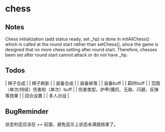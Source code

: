 # chess

## Notes

Chess initialization (add status ready, set _hp) is done in initAllChess() which is called at the round start rather than setChess(), since the game is designed that no more chess setting after round start. Therefore, chesses been set after round start cannot attack or do not have _hp.

## Todos

| 棋子合成 |
| 棋子刷新 |
| 装备合成 |
| 装备掉落 |
| 装备buff |
| 羁绊buff |
| 范围（单次/持续）伤害和（单次）buff |
| 伤害类型，护甲/魔抗、无敌、闪避、反弹等效果 |
| 回合设置 |
| 多人对战 |

## BugReminder

状态判定应该在 ++ 前面，避免显示上状态未满就结束了。